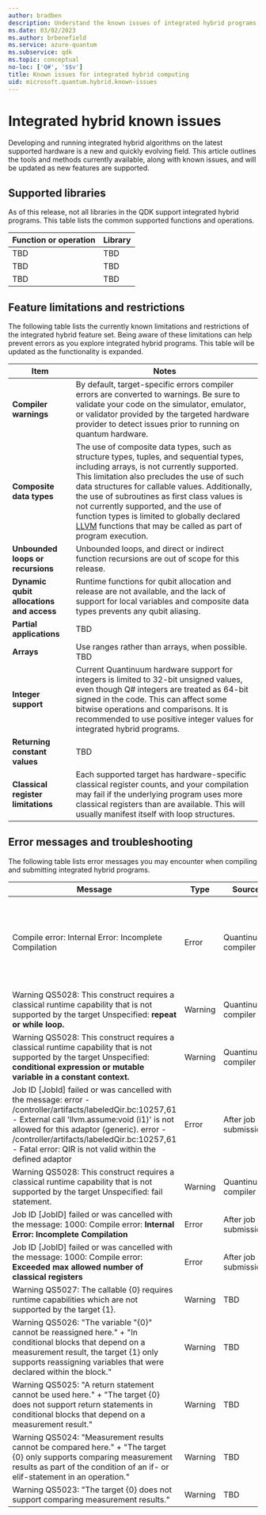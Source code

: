 ```yaml
---
author: bradben
description: Understand the known issues of integrated hybrid programs with Q# and the QDK and supported hardware.
ms.date: 03/02/2023
ms.author: brbenefield
ms.service: azure-quantum
ms.subservice: qdk
ms.topic: conceptual
no-loc: ['Q#', '$$v']
title: Known issues for integrated hybrid computing
uid: microsoft.quantum.hybrid.known-issues
---
```


# Integrated hybrid known issues

Developing and running integrated hybrid algorithms on the latest supported hardware is a new and quickly evolving field. This article outlines the tools and methods currently available, along with known issues, and will be updated as new features are supported.

## Supported libraries

As of this release, not all libraries in the QDK support integrated hybrid programs. This table lists the common supported functions and operations.

| Function or operation | Library |
| --- | --- |
| TBD | TBD |
| TBD | TBD |
| TBD | TBD |

## Feature limitations and restrictions

The following table lists the currently known limitations and restrictions of the integrated hybrid feature set. Being aware of these limitations can help prevent errors as you explore integrated hybrid programs. This table will be updated as the functionality is expanded.

| Item | Notes |
| --- | --- |
| **Compiler warnings** | By default, target-specific errors compiler errors are converted to warnings.  Be sure to validate your code on the simulator, emulator, or validator provided by the targeted hardware provider to detect issues prior to running on quantum hardware. |
| **Composite data types** | The use of composite data types, such as structure types, tuples, and sequential types, including arrays, is not currently supported. This limitation also precludes the use of such data structures for callable values. Additionally, the use of subroutines as first class values is not currently supported, and the use of function types is limited to globally declared [LLVM](https://llvm.org/) functions that may be called as part of program execution. |
| **Unbounded loops or recursions** | Unbounded loops, and direct or indirect function recursions are out of scope for this release. |
| **Dynamic qubit allocations and access** | Runtime functions for qubit allocation and release are not available, and the lack of support for local variables and composite data types prevents any qubit aliasing. |
| **Partial applications** | TBD |
| **Arrays** | Use ranges rather than arrays, when possible. TBD |
| **Integer support** | Current Quantinuum hardware support for integers is limited to 32-bit unsigned values, even though Q# integers are treated as 64-bit signed in the code. This can affect some bitwise operations and comparisons. It is recommended to use positive integer values for integrated hybrid programs. |
| **Returning constant values** | TBD |
| **Classical register limitations** | Each supported target has hardware-specific classical register counts, and your compilation may fail if the underlying program uses more classical registers than are available. This will usually manifest itself with loop structures. |

## Error messages and troubleshooting

The following table lists error messages you may encounter when compiling and submitting integrated hybrid programs.  


| Message | Type | Source | Notes |
| --- | --- |--- | --- |
| Compile error: Internal Error: Incomplete Compilation | Error | Quantinuum compiler | The Quantinuum hardware does not support comparison operations for signed integers. |
| Warning QS5028: This construct requires a classical runtime capability that is not supported by the target Unspecified: **repeat or while loop.** | Warning |Quantinuum compiler | TBD |
| Warning QS5028: This construct requires a classical runtime capability that is not supported by the target Unspecified: **conditional expression or mutable variable in a constant context.** | Warning |Quantinuum compiler | TBD |
| Job ID \[JobId\] failed or was cancelled with the message: error - /controller/artifacts/labeledQir.bc:10257,61 - External call 'llvm.assume:void (i1)' is not allowed for this adaptor (generic). error - /controller/artifacts/labeledQir.bc:10257,61 - Fatal error: QIR is not valid within the defined adaptor | Error |After job submission | TBD |
| Warning QS5028: This construct requires a classical runtime capability that is not supported by the target Unspecified: fail statement. | Warning |Quantinuum compiler | TBD |
| Job ID \[JobID\] failed or was cancelled with the message: 1000: Compile error:  **Internal Error: Incomplete Compilation** | Error |After job submission | TBD |
| Job ID \[JobID\] failed or was cancelled with the message: 1000: Compile error:  **Exceeded max allowed number of classical registers** | Error |After job submission | TBD |
| Warning QS5027: The callable {0} requires runtime capabilities which are not supported by the target {1}. | Warning |TBD | TBD |
| Warning QS5026: "The variable \"{0}\" cannot be reassigned here." + "In conditional blocks that depend on a measurement result, the target {1} only supports reassigning variables that were declared within the block." | Warning |TBD | TBD |
| Warning QS5025: "A return statement cannot be used here." + "The target {0} does not support return statements in conditional blocks that depend on a measurement result." | Warning |TBD | TBD |
| Warning QS5024: "Measurement results cannot be compared here." + "The target {0} only supports comparing measurement results as part of the condition of an if- or elif-statement in an operation." | Warning |TBD | TBD |
| Warning QS5023: "The target {0} does not support comparing measurement results." | Warning |TBD | TBD |